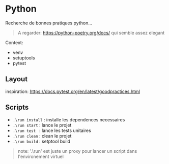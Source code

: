 # Python

Recherche de bonnes pratiques python...

> A regarder: https://python-poetry.org/docs/ qui semble assez elegant

Context:
- venv
- setuptools
- pytest


## Layout 

inspiration: https://docs.pytest.org/en/latest/goodpractices.html

## Scripts
- `.\run install` : installe les dependences necessaires
- `.\run start` : lance le projet
- `.\run test ` : lance les tests unitaires
- `.\run clean` : clean le projet
- `.\run build` : setptool build

> note: '.\run' est juste un proxy pour lancer un script dans l'environement virtuel
